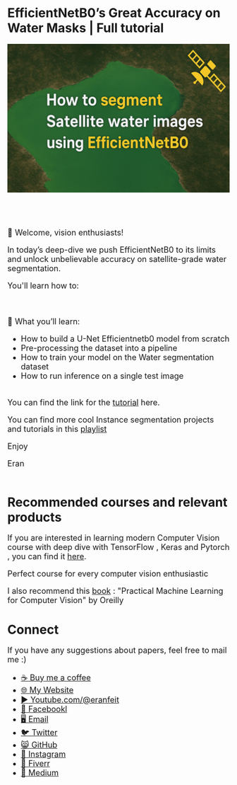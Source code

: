 # EfficientNetB0’s Great Accuracy on Water Masks | Full tutorial
<p align="center">
  <img width="800" src="EfficientNetB0 - How to segment Satellite water images.jpg" "image">
</p>

##
<br/><br/> 

<font size= "4" >
🚀 Welcome, vision enthusiasts!

In today’s deep-dive we push EfficientNetB0 to its limits and unlock unbelievable accuracy on satellite-grade water segmentation.

You'll learn how to:

<br/><br/> 
🔹 What you’ll learn:

- How to build a U-Net Efficientnetb0 model from scratch
- Pre-processing the dataset into a pipeline
- How to train your model on the Water segmentation dataset 
- How to run inference on a single test image
<br/><br/> 

You can find the link for the [tutorial](https://youtu.be/VUjvfI1oGpE) here. 

You can find more cool Instance segmentation projects and tutorials in this  [playlist](https://www.youtube.com/playlist?list=PLdkryDe59y4Y24C9LW1AjffKmgGUyaInz)


Enjoy

Eran
<br/><br/> 

</font>

# Recommended courses and relevant products 
<font size= "4" >

If you are interested in learning modern Computer Vision course with deep dive with TensorFlow , Keras and Pytorch , you can find it [here](http://bit.ly/3HeDy1V).

Perfect course for every computer vision enthusiastic

I also recommend this [book](https://amzn.to/3GBMNLC) : "Practical Machine Learning for Computer Vision" by Oreilly 


</font>

# Connect

<font size= "4" >
If you have any suggestions about papers, feel free to mail me :)

- [☕ Buy me a coffee](https://ko-fi.com/eranfeit)
- [🌐 My Website](https://eranfeit.net)
- [▶️ Youtube.com/@eranfeit](https://www.youtube.com/channel/UCTiWJJhaH6BviSWKLJUM9sg)
- [🐙 Facebookl](https://www.facebook.com/groups/3080601358933585)
- [🖥️ Email](mailto:feitgemel@gmail.com)
- [🐦 Twitter](https://twitter.com/eran_feit )
- [😸 GitHub](https://github.com/feitgemel)
- [📸 Instagram](https://www.instagram.com/eran_feit/)
- [🤝 Fiverr ](https://www.fiverr.com/s/mB3Pbb)
- [📝 Medium ](https://medium.com/@feitgemel)


</font>


